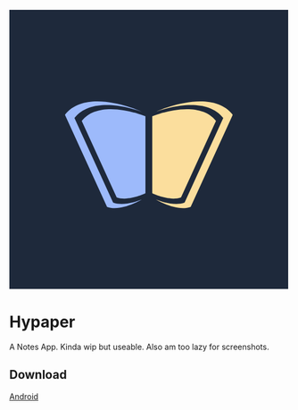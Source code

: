 ![Logo](./assets/logo.png)

# Hypaper

A Notes App. Kinda wip but useable. Also am too lazy for screenshots.

## Download

[Android](./assets/app.apk)
